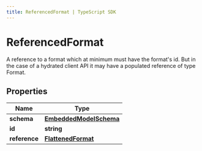 ```yaml
---
title: ReferencedFormat | TypeScript SDK
---
```



# ReferencedFormat

A reference to a format which at minimum must have the format\'s id. But in the case of a hydrated client API it may have a populated reference of type Format.

## Properties

Name | Type
------------ | -------------
**schema** | [**EmbeddedModelSchema**](EmbeddedModelSchema)
**id** | **string**
**reference** | [**FlattenedFormat**](FlattenedFormat)


